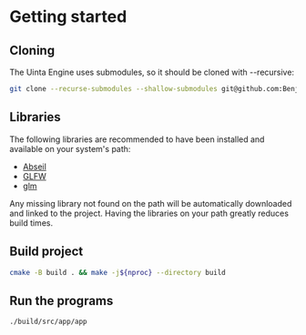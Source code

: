 # Getting started

## Cloning

The Uinta Engine uses submodules, so it should be cloned with --recursive:

```sh
git clone --recurse-submodules --shallow-submodules git@github.com:Benjman/uinta.git
```

## Libraries

The following libraries are recommended to have been installed and available on
your system's path:

* [Abseil](https://github.com/abseil/abseil-cpp)
* [GLFW](https://github.com/glfw/glfw)
* [glm](https://github.com/g-truc/glm)

Any missing library not found on the path will be automatically downloaded and
linked to the project. Having the libraries on your path greatly reduces build
times.

## Build project

```sh
cmake -B build . && make -j${nproc} --directory build
```

## Run the programs

```sh
./build/src/app/app
```

